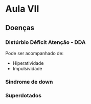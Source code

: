 # Aula VII
## Doenças
### Distúrbio Déficit Atenção - DDA
Pode ser acompanhado de:
- Hiperatividade
- Impulsividade
### Sindrome de down
### Superdotados
